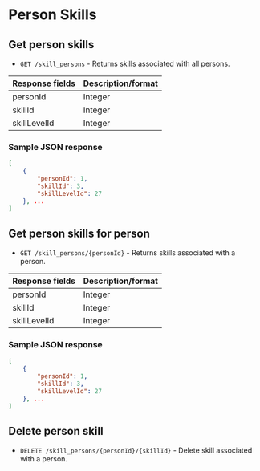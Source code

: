 # Person Skills

## Get person skills

* `GET /skill_persons` - Returns skills associated with all persons.

| Response fields | Description/format |
|-----------------|--------------------|
| personId        | Integer            |
| skillId         | Integer            |
| skillLevelId    | Integer            |

### Sample JSON response
```json
[
	{
		"personId": 1,
		"skillId": 3,
		"skillLevelId": 27
	}, ...
]
```

## Get person skills for person

* `GET /skill_persons/{personId}` - Returns skills associated with a person.

| Response fields | Description/format |
|-----------------|--------------------|
| personId        | Integer            |
| skillId         | Integer            |
| skillLevelId    | Integer            |

### Sample JSON response
```json
[
	{
		"personId": 1,
		"skillId": 3,
		"skillLevelId": 27
	}, ...
]
```


## Delete person skill

* `DELETE /skill_persons/{personId}/{skillId}` - Delete skill associated with a person.


